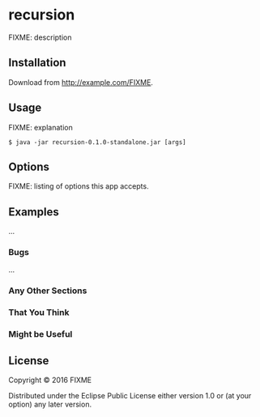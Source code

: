 # recursion

FIXME: description

## Installation

Download from http://example.com/FIXME.

## Usage

FIXME: explanation

    $ java -jar recursion-0.1.0-standalone.jar [args]

## Options

FIXME: listing of options this app accepts.

## Examples

...

### Bugs

...

### Any Other Sections
### That You Think
### Might be Useful

## License

Copyright © 2016 FIXME

Distributed under the Eclipse Public License either version 1.0 or (at
your option) any later version.

